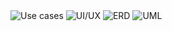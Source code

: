 <image src="Use cases.jpg" alt="Use cases">
<image src="UI-UX.jpg" alt="UI/UX">

<image src="ERD.jpg" alt="ERD">

<image src="UML.jpg" alt="UML">
